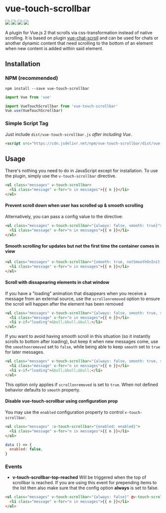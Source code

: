 # vue-touch-scrollbar
[![](https://flat.badgen.net/npm/v/vue-touch-scrollbar?color=red)](https://www.npmjs.com/package/vue-touch-scrollbar) 
[![](https://flat.badgen.net/jsdelivr/hits/npm/vue-touch-scrollbar)](https://www.jsdelivr.com/package/npm/vue-touch-scrollbar) [![](https://flat.badgen.net/bundlephobia/minzip/vue-touch-scrollbar?color=orange)](https://bundlephobia.com/result?p=vue-touch-scrollbar) [![](https://flat.badgen.net/npm/license/vue-touch-scrollbar)](https://github.com/webtoucher/vue-touch-scrollbar/blob/master/license)

A plugin for Vue.js 2 that scrolls via css-transformation instead of native scrolling. It is based on plugin [vue-chat-scroll](https://github.com/theomessin/vue-chat-scroll) and can be used for chats or another dynamic content that need scrolling to the bottom of an element when new content is added within said element.

## Installation

### NPM (recommended)

```
npm install --save vue-touch-scrollbar
```

``` js
import Vue from 'vue'

import VueTouchScrollbar from 'vue-touch-scrollbar'
Vue.use(VueTouchScrollbar)
```

### Simple Script Tag

Just include `dist/vue-touch-scrollbar.js` _after including Vue_.
```html
<script src="https://cdn.jsdelivr.net/npm/vue-touch-scrollbar/dist/vue-touch-scrollbar.min.js"></script>
```

## Usage

There's nothing you need to do in JavaScript except for installation. To use the plugin, simply use the `v-touch-scrollbar` directive.

``` html
<ul class="messages" v-touch-scrollbar>
  <li class="message" v-for="n in messages">{{ n }}</li>
</ul>
```

#### Prevent scroll down when user has scrolled up & smooth scrolling

Alternatively, you can pass a config value to the directive:

``` html
<ul class="messages" v-touch-scrollbar="{always: false, smooth: true}">
  <li class="message" v-for="n in messages">{{ n }}</li>
</ul>
```

#### Smooth scrolling for updates but not the first time the container comes in view

``` html
<ul class="messages" v-touch-scrollbar="{smooth: true, notSmoothOnInit: true}">
  <li class="message" v-for="n in messages">{{ n }}</li>
</ul>
```

#### Scroll with dissapearing elements in chat window

If you have a "loading" animation that disappears when you receive a message from an external source, use the `scrollonremoved` option to ensure the scroll will happen after the element has been removed 

``` html
<ul class="messages" v-touch-scrollbar="{always: false, smooth: true, scrollonremoved:true}">
  <li class="message" v-for="n in messages">{{ n }}</li>
  <li v-if="loading">&bull;&bull;&bull;</li>
</ul>
```

If you want to avoid having smooth scroll in this situation (so it instantly scrolls to bottom after loading), but keep it when new messages come, use the `smoothonremoved` set to `false`, while being able to keep `smooth` set to `true` for later messages.
``` html
<ul class="messages" v-touch-scrollbar="{always: false, smooth: true, scrollonremoved:true, smoothonremoved: false}">
  <li class="message" v-for="n in messages">{{ n }}</li>
  <li v-if="loading">&bull;&bull;&bull;</li>
</ul>
```
This option only applies if `scrollonremoved` is set to `true`. When not defined behavior defaults to `smooth` property.

#### Disable vue-touch-scrollbar using configuration prop

You may use the `enabled` configuration property to control `v-touch-scrollbar`.

``` html
<ul class="messages" :v-touch-scrollbar="{enabled: enabled}">
  <li class="message" v-for="n in messages">{{ n }}</li>
</ul>
```
```js
data () => {
  enabled: false,
}
```

### Events

- **v-touch-scrollbar-top-reached**
Will be triggered when the top of scrollbar is reached. If you are using this event for prepending items to the list then also make sure that the config option **always** is set to false.
``` html
<ul class="messages" v-touch-scrollbar="{always: false}" @v-touch-scrollbar-top-reached="customMethod">
  <li class="message" v-for="n in messages">{{ n }}</li>
</ul>
```
